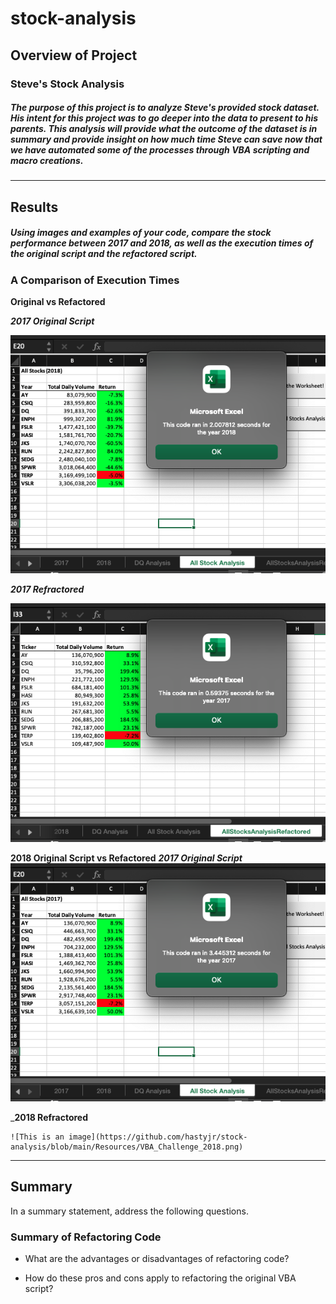 # stock-analysis

## Overview of Project
### Steve's Stock Analysis
##### The purpose of this project is to analyze Steve's provided stock dataset. His intent for this project was to go deeper into the data to present to his parents. This analysis will provide what the outcome of the dataset is in summary and provide insight on how much time Steve can save now that we have automated some of the processes through VBA scripting and macro creations. 

---
## Results
##### Using images and examples of your code, compare the stock performance between 2017 and 2018, as well as the execution times of the original script and the refactored script.

### A Comparison of Execution Times
**Original vs Refactored**

_**2017 Original Script**_

![This is an image](https://github.com/hastyjr/stock-analysis/blob/main/Resources/2017%20-%20original%20script.png) 


_**2017 Refractored**_

![This is an image](https://github.com/hastyjr/stock-analysis/blob/main/Resources/VBA_Challenge_2017.png)


**2018 Original Script vs Refactored**
    _**2017 Original Script**_
    ![This is an image](https://github.com/hastyjr/stock-analysis/blob/main/Resources/2018%20-%20orignial%20script.png)
     
_**2018 Refractored**

    ![This is an image](https://github.com/hastyjr/stock-analysis/blob/main/Resources/VBA_Challenge_2018.png)
     

--- 
## Summary
 In a summary statement, address the following questions.

### Summary of Refactoring Code
* What are the advantages or disadvantages of refactoring code?

* How do these pros and cons apply to refactoring the original VBA script?
